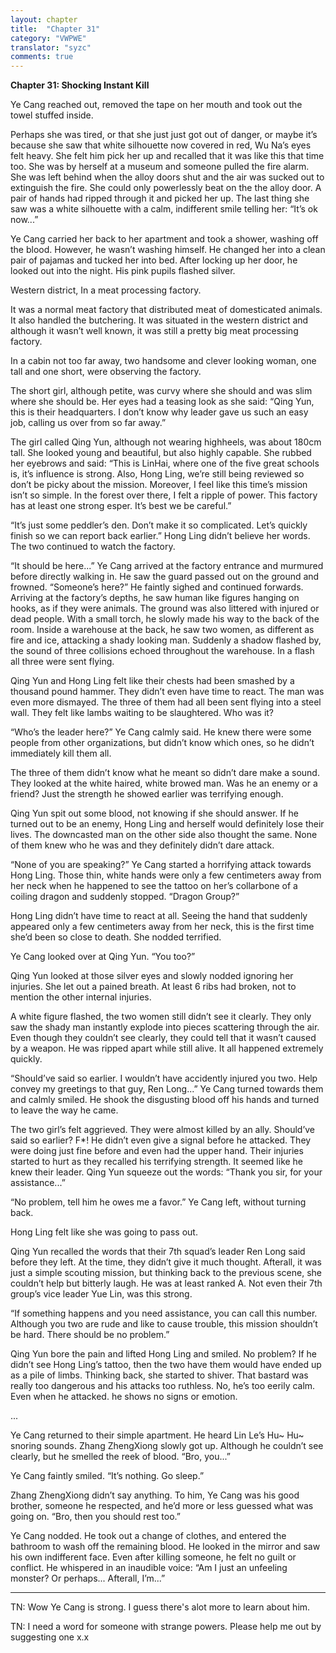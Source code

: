 ```yaml
---
layout: chapter
title:  "Chapter 31"
category: "VWPWE"
translator: "syzc"
comments: true
---
```


**Chapter 31: Shocking Instant Kill**
 
Ye Cang reached out, removed the tape on her mouth and took out the towel stuffed inside.
 
Perhaps she was tired, or that she just just got out of danger, or maybe it’s because she saw that white silhouette now covered in red, Wu Na’s eyes felt heavy. She felt him pick her up and recalled that it was like this that time too. She was by herself at a museum and someone pulled the fire alarm. She was left behind when the alloy doors shut and the air was sucked out to extinguish the fire. She could only powerlessly beat on the the alloy door. A pair of hands had ripped through it and picked her up. The last thing she saw was a white silhouette with a calm, indifferent smile telling her: “It’s ok now...”
 
Ye Cang carried her back to her apartment and took a shower, washing off the blood. However, he wasn’t washing himself. He changed her into a clean pair of pajamas and tucked her into bed. After locking up her door, he looked out into the night. His pink pupils flashed silver.
 
Western district, In a meat processing factory.
 
It was a normal meat factory that distributed meat of domesticated animals. It also handled the butchering. It was situated in the western district and although it wasn’t well known, it was still a pretty big meat processing factory.
 
In a cabin not too far away, two handsome and clever looking woman, one tall and one short, were observing the factory.
 
The short girl, although petite, was curvy where she should and was slim where she should be. Her eyes had a teasing look as she said: “Qing Yun, this is their headquarters. I don’t know why leader gave us such an easy job, calling us over from so far away.”
 
The girl called Qing Yun, although not wearing highheels, was about 180cm tall. She looked young and beautiful, but also highly capable. She rubbed her eyebrows and said: “This is LinHai, where one of the five great schools is, it’s influence is strong. Also, Hong Ling, we’re still being reviewed so don’t be picky about the mission. Moreover, I feel like this time’s mission isn’t so simple. In the forest over there, I felt a ripple of power. This factory has at least one strong esper. It’s best we be careful.”
 
“It’s just some peddler’s den. Don’t make it so complicated. Let’s quickly finish so we can report back earlier.” Hong Ling didn’t believe her words. The two continued to watch the factory.
 
“It should be here...” Ye Cang arrived at the factory entrance and murmured before directly walking in. He saw the guard passed out on the ground and frowned. “Someone’s here?” He faintly sighed and continued forwards. Arriving at the factory’s depths, he saw human like figures hanging on hooks, as if they were animals. The ground was also littered with injured or dead people. With a small torch, he slowly made his way to the back of the room. Inside a warehouse at the back, he saw two women, as different as fire and ice, attacking a shady looking man. Suddenly a shadow flashed by, the sound of three collisions echoed throughout the warehouse. In a flash all three were sent flying. 
 
Qing Yun and Hong Ling felt like their chests had been smashed by a thousand pound hammer. They didn’t even have time to react. The man was even more dismayed. The three of them had all been sent flying into a steel wall. They felt like lambs waiting to be slaughtered. Who was it?
 
“Who’s the leader here?” Ye Cang calmly said. He knew there were some people from other organizations, but didn’t know which ones, so he didn’t immediately kill them all.
 
The three of them didn’t know what he meant so didn’t dare make a sound. They looked at the white haired, white browed man. Was he an enemy or a friend? Just the strength he showed earlier was terrifying enough.
 
Qing Yun spit out some blood, not knowing if she should answer. If he turned out to be an enemy, Hong Ling and herself would definitely lose their lives. The downcasted man on the other side also thought the same. None of them knew who he was and they definitely didn’t dare attack.
 
“None of you are speaking?” Ye Cang started a horrifying attack towards Hong Ling. Those thin, white hands were only a few centimeters away from her neck when he happened to see the tattoo on her’s collarbone of a coiling dragon and suddenly stopped. “Dragon Group?”
 
Hong Ling didn’t have time to react at all. Seeing the hand that suddenly appeared only a few centimeters away from her neck, this is the first time she’d been so close to death. She nodded terrified. 
 
Ye Cang looked over at Qing Yun. “You too?”
 
Qing Yun looked at those silver eyes and slowly nodded ignoring her injuries. She let out a pained breath. At least 6 ribs had broken, not to mention the other internal injuries. 
 
A white figure flashed, the two women still didn’t see it clearly. They only saw the shady man instantly explode into pieces scattering through the air. Even though they couldn’t see clearly, they could tell that it wasn’t caused by a weapon. He was ripped apart while still alive. It all happened extremely quickly.
 
“Should’ve said so earlier. I wouldn’t have accidently injured you two. Help convey my greetings to that guy, Ren Long...” Ye Cang turned towards them and calmly smiled. He shook the disgusting blood off his hands and turned to leave the way he came.
 
The two girl’s felt aggrieved. They were almost killed by an ally. Should’ve said so earlier? F\*! He didn’t even give a signal before he attacked. They were doing just fine before and even had the upper hand. Their injuries started to hurt as they recalled his terrifying strength. It seemed like he knew their leader. Qing Yun squeeze out the words: “Thank you sir,  for your assistance...”
 
“No problem, tell him he owes me a favor.” Ye Cang left, without turning back.
 
Hong Ling felt like she was going to pass out.
 
Qing Yun recalled the words that their 7th squad’s leader Ren Long said before they left. At the time, they didn’t give it much thought. Afterall, it was just a simple scouting mission, but thinking back to the previous scene, she couldn’t help but bitterly laugh. He was at least ranked A. Not even their 7th group’s vice leader Yue Lin, was this strong.
 
“If something happens and you need assistance, you can call this number. Although you two are rude and like to cause trouble, this mission shouldn’t be hard. There should be no problem.”
 
Qing Yun bore the pain and lifted Hong Ling and smiled. No problem? If he didn’t see Hong Ling’s tattoo, then the two have them would have ended up as a pile of limbs. Thinking back, she started to shiver. That bastard was really too dangerous and his attacks too ruthless. No, he’s too eerily calm. Even when he attacked. he shows no signs or emotion.
 
...
 
Ye Cang returned to their simple apartment. He heard Lin Le’s Hu~ Hu~ snoring sounds. Zhang ZhengXiong slowly got up. Although he couldn’t see clearly, but he smelled the reek of blood. “Bro, you...”
 
Ye Cang faintly smiled. “It’s nothing. Go sleep.” 
 
Zhang ZhengXiong didn’t say anything. To him, Ye Cang was his good brother, someone he respected, and he’d more or less guessed what was going on. “Bro, then you should rest too.”
 
Ye Cang nodded. He took out a change of clothes, and entered the bathroom to wash off the remaining blood. He looked in the mirror and saw his own indifferent face. Even after killing someone, he felt no guilt or conflict. He whispered in an inaudible voice: “Am I just an unfeeling monster? Or perhaps... Afterall, I’m...”

---

TN: Wow Ye Cang is strong. I guess there's alot more to learn about him.

TN: I need a word for someone with strange powers. Please help me out by suggesting one x.x